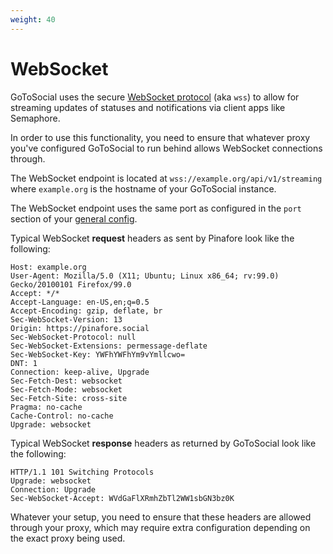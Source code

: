 ```yaml
---
weight: 40
---
```


# WebSocket

GoToSocial uses the secure [WebSocket protocol](https://en.wikipedia.org/wiki/WebSocket) (aka `wss`) to allow for streaming updates of statuses and notifications via client apps like Semaphore.

In order to use this functionality, you need to ensure that whatever proxy you've configured GoToSocial to run behind allows WebSocket connections through.

The WebSocket endpoint is located at `wss://example.org/api/v1/streaming` where `example.org` is the hostname of your GoToSocial instance.

The WebSocket endpoint uses the same port as configured in the `port` section of your [general config](../../../configuration/general).

Typical WebSocket **request** headers as sent by Pinafore look like the following:

```text
Host: example.org
User-Agent: Mozilla/5.0 (X11; Ubuntu; Linux x86_64; rv:99.0) Gecko/20100101 Firefox/99.0
Accept: */*
Accept-Language: en-US,en;q=0.5
Accept-Encoding: gzip, deflate, br
Sec-WebSocket-Version: 13
Origin: https://pinafore.social
Sec-WebSocket-Protocol: null
Sec-WebSocket-Extensions: permessage-deflate
Sec-WebSocket-Key: YWFhYWFhYm9vYmllcwo=
DNT: 1
Connection: keep-alive, Upgrade
Sec-Fetch-Dest: websocket
Sec-Fetch-Mode: websocket
Sec-Fetch-Site: cross-site
Pragma: no-cache
Cache-Control: no-cache
Upgrade: websocket
```

Typical WebSocket **response** headers as returned by GoToSocial look like the following:

```text
HTTP/1.1 101 Switching Protocols
Upgrade: websocket
Connection: Upgrade
Sec-WebSocket-Accept: WVdGaFlXRmhZbTl2WW1sbGN3bz0K
```

Whatever your setup, you need to ensure that these headers are allowed through your proxy, which may require extra configuration depending on the exact proxy being used.
